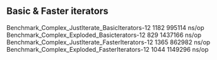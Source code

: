 ## Basic & Faster iterators

Benchmark_Complex_JustIterate_BasicIterators-12     	    1182	    995114 ns/op
Benchmark_Complex_Exploded_Basicterators-12         	     829	   1437166 ns/op
Benchmark_Complex_JustIterate_FasterIterators-12    	    1365	    862982 ns/op
Benchmark_Complex_Exploded_FasterIterators-12       	    1044	   1149296 ns/op


